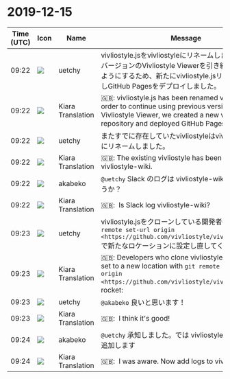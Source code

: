 # 2019-12-15

|Time (UTC)|Icon|Name|Message|
|---|---|---|---|
|<span id="1576401727.040800">09:22</span>|![](https://avatars.slack-edge.com/2020-01-10/887966969570_c859f367523236ef0fbd_72.png)|uetchy|vivliostyle.jsをvivliostyleにリネームしました。過去のバージョンのVivliostyle Viewerを引き続き利用出来るようにするため、新たにvivliostyle.jsリポジトリを作成しGitHub Pagesをデプロイしました。|
|<span id="1576401729.041000">09:22</span>|![](https://avatars.slack-edge.com/2019-08-21/732685848020_f3f20736795184660348_72.png)|Kiara Translation|🇬🇧: vivliostyle.js has been renamed vivliostyle. In order to continue using previous versions of Vivliostyle Viewer, we created a new vivliostyle.js repository and deployed GitHub Pages.|
|<span id="1576401743.041300">09:22</span>|![](https://avatars.slack-edge.com/2020-01-10/887966969570_c859f367523236ef0fbd_72.png)|uetchy|またすでに存在していたvivliostyleはvivliostyle-wikiにリネームしました。|
|<span id="1576401745.041400">09:22</span>|![](https://avatars.slack-edge.com/2019-08-21/732685848020_f3f20736795184660348_72.png)|Kiara Translation|🇬🇧: The existing vivliostyle has been renamed vivliostyle-wiki.|
|<span id="1576401771.042100">09:22</span>|![](https://avatars.slack-edge.com/2019-05-15/624511073651_25909952cd7a069ceed2_72.png)|akabeko|`@uetchy` Slack のログは vivliostyle-wiki でよいでしょうか？|
|<span id="1576401773.042200">09:22</span>|![](https://avatars.slack-edge.com/2019-08-21/732685848020_f3f20736795184660348_72.png)|Kiara Translation|🇬🇧:  Is Slack log vivliostyle-wiki?|
|<span id="1576401797.042900">09:23</span>|![](https://avatars.slack-edge.com/2020-01-10/887966969570_c859f367523236ef0fbd_72.png)|uetchy|vivliostyle.jsをクローンしている開発者の皆さんは `git remote set-url origin <https://github.com/vivliostyle/vivliostyle.git>` で新たなロケーションに設定し直してください🚀|
|<span id="1576401799.043100">09:23</span>|![](https://avatars.slack-edge.com/2019-08-21/732685848020_f3f20736795184660348_72.png)|Kiara Translation|🇬🇧: Developers who clone vivliostyle.js should re-set to a new location with `git remote set-url origin <https://github.com/vivliostyle/vivliostyle.git>`: rocket:|
|<span id="1576401816.043300">09:23</span>|![](https://avatars.slack-edge.com/2020-01-10/887966969570_c859f367523236ef0fbd_72.png)|uetchy|`@akabeko` 良いと思います！|
|<span id="1576401818.043400">09:23</span>|![](https://avatars.slack-edge.com/2019-08-21/732685848020_f3f20736795184660348_72.png)|Kiara Translation|🇬🇧:  I think it's good!|
|<span id="1576401850.043900">09:24</span>|![](https://avatars.slack-edge.com/2019-05-15/624511073651_25909952cd7a069ceed2_72.png)|akabeko|`@uetchy` 承知しました。では vivliostyle-wki へログを追加します|
|<span id="1576401852.044000">09:24</span>|![](https://avatars.slack-edge.com/2019-08-21/732685848020_f3f20736795184660348_72.png)|Kiara Translation|🇬🇧:  I was aware. Now add logs to vivliostyle-wki|
